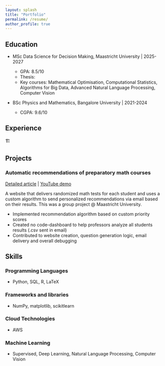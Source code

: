 ```yaml
---
layout: splash
title: "Portfolio"
permalink: /resume/
author_profile: true
---
```


## Education

- MSc Data Science for Decision Making, Maastricht University \| 2025-2027
    - GPA: 8.5/10
    - Thesis:
    - Key courses: Mathematical Optimisation, Computational Statistics, Algorithms for Big Data, Advanced Natural Language Processing, Computer Vision

- BSc Physics and Mathematics, Bangalore University \| 2021-2024
    - CGPA: 9.6/10


## Experience 
🏗️


## Projects 

### Automatic recommendations of preparatory math courses 

[Detailed article](https://sriramswaminathan.com/technical/readysetmath/) \| [YouTube demo](https://www.youtube.com/watch?v=USG7Er_YHTM)

A website that delivers randomized math tests for each student and uses a custom algorithm to send personalized recommendations via email based on their results. This was a group project @ Maastricht University. 

- Implemented recommendation algorithm based on custom priority scores 
- Created no code-dashboard to help professors analyze all students results (.csv sent in email)
- Contributed to website creation, question generation logic, email delivery and overall debugging


## Skills

### Programming Languages 

- Python, SQL, R, LaTeX

### Frameworks and libraries 

- NumPy, matplotlib, scikitlearn  

### Cloud Technologies

- AWS

### Machine Learning 
- Supervised, Deep Learning, Natural Language Processing, Computer Vision

